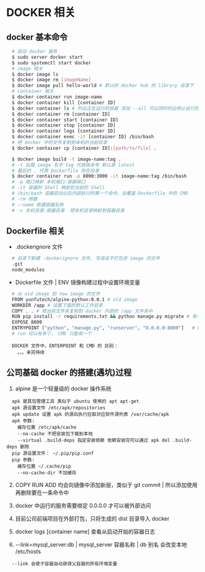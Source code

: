 # DOCKER 相关

## docker 基本命令

```bash
  # 启动 docker 服务
  $ sudo server docker start
  $ sudo systemctl start docker
  # image 相关
  $ docker image ls
  $ docker image rm [imageName]
  $ docker image pull hello-world # 默认的 docker hub 的 library 目录下
  # container 相关
  $ docker container run image-name
  $ docker container kill [container ID]
  $ docker container ls # 列出正在运行的容器 添加 --all 可以同时列出停止运行的 container
  $ docker container rm [container ID]
  $ docker container start [container ID]
  $ docker container stop [container ID]
  $ docker container logs [container ID]
  $ docker container exec -it [container ID] /bin/bash
  # 把 docker 中的文件复制到本机的当前目录
  $ docker container cp [container ID]:[path/to/file] .

  $ docker image build -t image-name:tag .
  # -t 后跟 image 名字 tag 代表版本号 默认是 latest
  # 最后的 . 代表 Dockerfile 所在目录
  $ docker container run -p 8000:3000 -it image-name:tag /bin/bash
  # -p 端口映射 本机端口:容器端口
  # -it 容器的 Shell 映射到当前的 Shell
  # /bin/bash 容器启动以后内部执行的第一个命令，会覆盖 Dockerfile 中的 CMD
  # -rm 参数 
  # --name 新建容器名称
  # -v 本机目录:容器目录  把本机目录映射到容器目录
```

## Dockerfile 相关

* .dockerignore 文件

```bash
  # 目录下新建 .dockerignore 文件, 写进去不打包进 image 的文件
  .git
  node_modules
```

* Dockerfile 文件 | ENV 镜像构建过程中设置环境变量

```bash
  # 从 old image 到 new image 的文件
  FROM yunfutech/alpine-python:0.0.1 # old image
  WORKDIR /app # 设置下面的默认工作目录
  COPY . . # 把当前文件夹复制到 docker 内部的 /app 文件夹中
  RUN pip install -r requirements.txt && python manage.py migrate # 有一个 run 即生成一个 container 并且 commit 出新的image
  EXPOSE 8000
  ENTRYPOINT ["python", "manage.py", "runserver", "0.0.0.0:8000"]   # 0.0.0.0 可以被外部访问
  # run 可以有多个， CMD 只能有一个
```

```
  DOCKER 文件中，ENTERPOINT 和 CMD 的 区别：
    。。。未完待续
```

## 公司基础 docker 的搭建(遇坑)过程

1. alpine 是一个轻量级的 docker 操作系统
```
  apk 是其包管理工具 类似于 ubuntu 使用的 apt apt-get
  apk 源设置文件 /etc/apk/repositories 
  apk update 设置 apk 的源后执行拉取对应软件源列表 /var/cache/apk
  apk 参数:
    缓存位置 /etc/apk/cache
    --no-cache 不把安装包下载到本地
    --virtual .build-deps 指定安装依赖 依赖安装完可以通过 apk del .build-deps 删除
  pip 源设置文件： ~/.pip/pip.conf
  pip 参数:
    缓存位置 ~/.cache/pip
    --no-cache-dir 不加缓存
```
2. COPY RUN ADD 均会向镜像中添加新层，类似于 git commit | 所以添加使用再删除要在一条命令中

3. docker 中运行的服务需要绑定 0.0.0.0 才可以被外部访问

4. 目前公司前端项目在外部打包，只将生成的 dist 目录导入 docker

5. docker logs [container name] 查看从启动开始的容器日志

6. --link=mysql_server:db | mysql_server 容器名称 | db 别名 会改变本地 /etc/hosts
```
  --link 会使子容器自动获得父容器的所有环境变量
```
